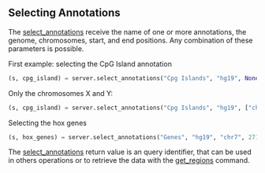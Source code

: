 ## Selecting Annotations

The [select_annotations](http://deepblue.mpi-inf.mpg.de/api.html#api-select_annotations) receive the name of one or more annotations, the genome, chromosomes, start, and end positions. Any combination of these parameters is possible.

First example: selecting the CpG Island annotation
```python
(s, cpg_island) = server.select_annotations("Cpg Islands", "hg19", None, None, None, user_key)
```

Only the chromosomes X and Y:
```python
(s, cpg_island) = server.select_annotations("Cpg Islands", "hg19", ["chrX", "chrY"], None, None, user_key)
```


Selecting the hox genes
```python
(s, hox_genes) = server.select_annotations("Genes", "hg19", "chr7", 27130000, 27250000, user_key)
```

The [select_annotations](http://deepblue.mpi-inf.mpg.de/api.html#api-select_annotations) return value is an query identifier, that can be used in others operations or to retrieve the data with the [get_regions](http://deepblue.mpi-inf.mpg.de/api.html#api-get_regions) command.